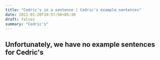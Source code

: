```yaml
---
title: "Cedric's in a sentence | Cedric's example sentences"
date: 2021-01-20T19:57:50+05:30
draft: falses
summary: "Cedric's"
---
```

## Unfortunately, we have no example sentences for Cedric's                 
